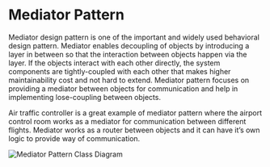 # Mediator Pattern

Mediator design pattern is one of the important and widely used behavioral design pattern. Mediator enables decoupling of objects by introducing a layer in between so that the interaction between objects happen via the layer. If the objects interact with each other directly, the system components are tightly-coupled with each other that makes higher maintainability cost and not hard to extend. Mediator pattern focuses on providing a mediator between objects for communication and help in implementing lose-coupling between objects.


Air traffic controller is a great example of mediator pattern where the airport control room works as a mediator for communication between different flights. Mediator works as a router between objects and it can have it’s own logic to provide way of communication.


![Mediator Pattern Class Diagram](https://github.com/javamultiplex/clean-code-principles-and-patterns/blob/master/src/main/java/com/javamultiplex/pattern/behavioral/mediator/Mediator_pattern_uml.png)
